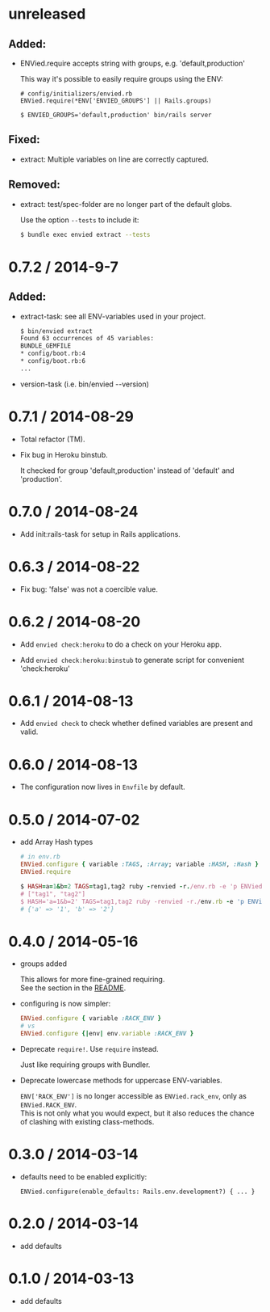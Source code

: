 # unreleased

## Added:
* ENVied.require accepts string with groups, e.g. 'default,production'

  This way it's possible to easily require groups using the ENV:
  ```
  # config/initializers/envied.rb
  ENVied.require(*ENV['ENVIED_GROUPS'] || Rails.groups)

  $ ENVIED_GROUPS='default,production' bin/rails server
  ```

## Fixed:
* extract: Multiple variables on line are correctly captured.

## Removed:
* extract: test/spec-folder are no longer part of the default globs.

  Use the option `--tests` to include it:
  ```bash
  $ bundle exec envied extract --tests
  ```

# 0.7.2 / 2014-9-7

## Added:
* extract-task: see all ENV-variables used in your project.

  ```bash
  $ bin/envied extract
  Found 63 occurrences of 45 variables:
  BUNDLE_GEMFILE
  * config/boot.rb:4
  * config/boot.rb:6
  ...
  ```

* version-task (i.e. bin/envied --version)

# 0.7.1 / 2014-08-29

* Total refactor (TM).

* Fix bug in Heroku binstub.

  It checked for group 'default,production' instead of 'default' and 'production'.

# 0.7.0 / 2014-08-24

* Add init:rails-task for setup in Rails applications.

# 0.6.3 / 2014-08-22

* Fix bug: 'false' was not a coercible value.

# 0.6.2 / 2014-08-20

* Add `envied check:heroku` to do a check on your Heroku app.

* Add `envied check:heroku:binstub` to generate script for convenient 'check:heroku'

# 0.6.1 / 2014-08-13

* Add `envied check` to check whether defined variables are present and valid.

# 0.6.0 / 2014-08-13

* The configuration now lives in `Envfile` by default.

# 0.5.0 / 2014-07-02

* add Array Hash types

  ```ruby
  # in env.rb
  ENVied.configure { variable :TAGS, :Array; variable :HASH, :Hash }
  ENVied.require

  $ HASH=a=1&b=2 TAGS=tag1,tag2 ruby -renvied -r./env.rb -e 'p ENVied.TAGS'
  # ["tag1", "tag2"]
  $ HASH='a=1&b=2' TAGS=tag1,tag2 ruby -renvied -r./env.rb -e 'p ENVied.HASH'
  # {'a' => '1', 'b' => '2'}
  ```

# 0.4.0 / 2014-05-16

* groups added

  This allows for more fine-grained requiring.  
  See the section in the [README](https://github.com/eval/envied/tree/v0.4.0#groups).

* configuring is now simpler:

  ```ruby
  ENVied.configure { variable :RACK_ENV }
  # vs
  ENVied.configure {|env| env.variable :RACK_ENV }
  ```

* Deprecate `require!`. Use `require` instead.

  Just like requiring groups with Bundler.

* Deprecate lowercase methods for uppercase ENV-variables.

  `ENV['RACK_ENV']` is no longer accessible as `ENVied.rack_env`, only as `ENVied.RACK_ENV`.  
  This is not only what you would expect, but it also reduces the chance of clashing with existing class-methods.

# 0.3.0 / 2014-03-14

* defaults need to be enabled explicitly:

  `ENVied.configure(enable_defaults: Rails.env.development?) { ... }`

# 0.2.0 / 2014-03-14

* add defaults

# 0.1.0 / 2014-03-13

* add defaults
